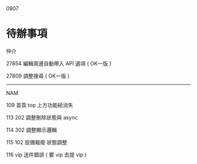 0907

# 待辦事項

仲介

27854 編輯周邊自動帶入 API 選項 ( OK一版 )

27809 調整搜尋 ( OK一版 )

---

NAM

109	首頁 top 上方功能紐消失

113	202 調整刪除狀態與 async

114	302 調整顯示邏輯

115	102 設備報廢 狀態調整

116	vip 送件錯誤 ( 要 vip 去提 vip )
